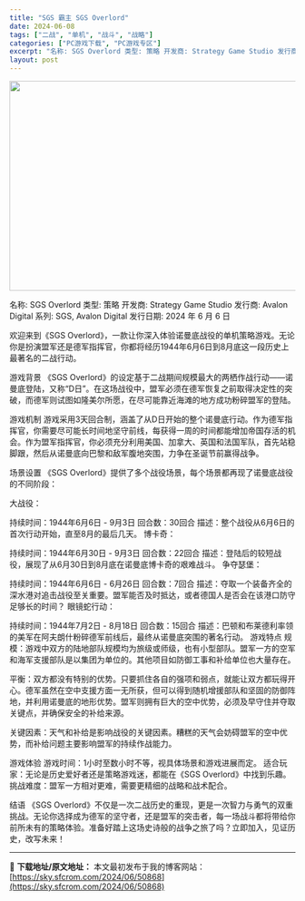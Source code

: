 ```yaml
---
title: "SGS 霸主 SGS Overlord"
date: 2024-06-08
tags: ["二战", "单机", "战斗", "战略"]
categories: ["PC游戏下载", "PC游戏专区"]
excerpt: "名称: SGS Overlord 类型: 策略 开发商: Strategy Game Studio 发行商: Avalon Digital 系列: SGS, Avalon Digital 发行日期: 2024 年 6 月 6 日 欢迎来到《SGS Overlord》，一款让你深入体验诺曼底战役的单机&hellip;"
layout: post
---
```


<img class="aligncenter size-full wp-image-50869" src="https://sky.sfcrom.com/wp-content/uploads/2024/06/2024060803044618.webp" alt="" width="660" height="370" />

名称: SGS Overlord
类型: 策略
开发商: Strategy Game Studio
发行商: Avalon Digital
系列: SGS, Avalon Digital
发行日期: 2024 年 6 月 6 日

欢迎来到《SGS Overlord》，一款让你深入体验诺曼底战役的单机策略游戏。无论你是扮演盟军还是德军指挥官，你都将经历1944年6月6日到8月底这一段历史上最著名的二战行动。

游戏背景
《SGS Overlord》的设定基于二战期间规模最大的两栖作战行动——诺曼底登陆，又称“D日”。在这场战役中，盟军必须在德军恢复之前取得决定性的突破，而德军则试图如隆美尔所愿，在尽可能靠近海滩的地方成功粉碎盟军的登陆。

游戏机制
游戏采用3天回合制，涵盖了从D日开始的整个诺曼底行动。作为德军指挥官，你需要尽可能长时间地坚守前线，每获得一周的时间都能增加帝国存活的机会。作为盟军指挥官，你必须充分利用美国、加拿大、英国和法国军队，首先站稳脚跟，然后从诺曼底向巴黎和敌军腹地突围，力争在圣诞节前赢得战争。

场景设置
《SGS Overlord》提供了多个战役场景，每个场景都再现了诺曼底战役的不同阶段：

大战役：

持续时间：1944年6月6日 - 9月3日
回合数：30回合
描述：整个战役从6月6日的首次行动开始，直至8月的最后几天。
博卡奇：

持续时间：1944年6月30日 - 9月3日
回合数：22回合
描述：登陆后的较短战役，展现了从6月30日到8月底在诺曼底博卡奇的艰难战斗。
争夺瑟堡：

持续时间：1944年6月6日 - 6月26日
回合数：7回合
描述：夺取一个装备齐全的深水港对追击战役至关重要。盟军能否及时抵达，或者德国人是否会在该港口防守足够长的时间？
眼镜蛇行动：

持续时间：1944年7月2日 - 8月18日
回合数：15回合
描述：巴顿和布莱德利率领的美军在阿夫朗什粉碎德军前线后，最终从诺曼底突围的著名行动。
游戏特点
规模：游戏中双方的陆地部队规模均为旅级或师级，也有小型部队。盟军一方的空军和海军支援部队是以集团为单位的。其他项目如防御工事和补给单位也大量存在。

平衡：双方都没有特别的优势。只要抓住各自的强项和弱点，就能让双方都玩得开心。德军虽然在空中支援方面一无所获，但可以得到随机增援部队和坚固的防御阵地，并利用诺曼底的地形优势。盟军则拥有巨大的空中优势，必须及早守住并夺取关键点，并确保安全的补给来源。

关键因素：天气和补给是影响战役的关键因素。糟糕的天气会妨碍盟军的空中优势，而补给问题主要影响盟军的持续作战能力。

游戏体验
游戏时间：1小时至数小时不等，视具体场景和游戏进展而定。
适合玩家：无论是历史爱好者还是策略游戏迷，都能在《SGS Overlord》中找到乐趣。
挑战难度：盟军一方相对更难，需要更精细的战略和战术配合。

结语
《SGS Overlord》不仅是一次二战历史的重现，更是一次智力与勇气的双重挑战。无论你选择成为德军的坚守者，还是盟军的突击者，每一场战斗都将带给你前所未有的策略体验。准备好踏上这场史诗般的战争之旅了吗？立即加入，见证历史，改写未来！

---
📖 **下载地址/原文地址：** 本文最初发布于我的博客网站：[https://sky.sfcrom.com/2024/06/50868](https://sky.sfcrom.com/2024/06/50868)
